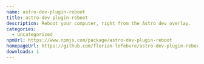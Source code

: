 ```yaml
---
name: astro-dev-plugin-reboot
title: astro-dev-plugin-reboot
description: Reboot your computer, right from the Astro dev overlay.
categories:
  - uncategorized
npmUrl: https://www.npmjs.com/package/astro-dev-plugin-reboot
homepageUrl: https://github.com/florian-lefebvre/astro-dev-plugin-reboot
downloads: 1
---
```

